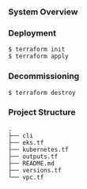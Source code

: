 ### System Overview

### Deployment
```
$ terraform init
$ terraform apply
```

### Decommissioning
```
$ terraform destroy
```

### Project Structure
```
.
├── cli
├── eks.tf
├── kubernetes.tf
├── outputs.tf
├── README.md
├── versions.tf
└── vpc.tf
```
